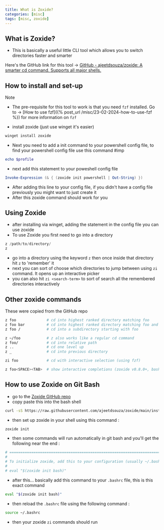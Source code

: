 ```yaml
---
title: What is Zoxide?
categories: [misc]
tags: [misc, zoxide]
---
```


## What is Zoxide?
- This is basically a useful little CLI tool which allows you to switch directories faster and smarter 

Here's the GitHub link for this tool -> [GitHub - ajeetdsouza/zoxide: A smarter cd command. Supports all major shells.](https://github.com/ajeetdsouza/zoxide)

## How to install and set-up
> [!Note]
> - The pre-requisite for this tool to work is that you need `fzf` installed. Go to -> [How to use fzf]({% post_url /misc/23-02-2024-how-to-use-fzf %}) for more information on `fzf`

- install zoxide (just use winget it's easier)
```powershell
winget install zoxide 
```
- Next you need to add a init command to your powershell config file, to find your powershell config file use this command #imp 
```powershell
echo $profile
```
- next add this statement to your poweshell config file 
```powershell
Invoke-Expression (& { (zoxide init powershell | Out-String) })
```
- After adding this line to your config file, if you didn't have a config file previously you might want to just create it
- After this zoxide command should work for you 

## Using Zoxide 
- after installing via winget, adding the statement in the config file you can use zoxide 
- To use Zoxide you first need to go into a directory 
```powershell
z /path/to/directory/
z
```
- go into a directory using the keyword `z` then once inside that directory hit `z` to 'remember' it 
- next you can sort of choose which directories to jump between using `zi` command. It opens up an interactive picker 
- you can also hit `zi <search-term>` to sort of search all the remembered directories interactively 


## Other zoxide commands 
These were copied from the GitHub repo 

```bash 
z foo              # cd into highest ranked directory matching foo
z foo bar          # cd into highest ranked directory matching foo and bar
z foo /            # cd into a subdirectory starting with foo

z ~/foo            # z also works like a regular cd command
z foo/             # cd into relative path
z ..               # cd one level up
z _                # cd into previous directory

zi foo             # cd with interactive selection (using fzf)

z foo<SPACE><TAB>  # show interactive completions (zoxide v0.8.0+, bash 4.4+/fish/zsh only)
```


## How to use Zoxide on Git Bash 
- go to the [Zoxide GitHub repo](https://github.com/ajeetdsouza/zoxide) 
- copy paste this into the bash shell 
```bash 
curl -sS https://raw.githubusercontent.com/ajeetdsouza/zoxide/main/install.sh | bash 
```
- then set up zoxide in your shell using this command : 
```bash 
zoxide init
```
- then some commands will run automatically in git bash and you'll get the following near the end :
```bash 
# =============================================================================
#
# To initialize zoxide, add this to your configuration (usually ~/.bashrc):
#
# eval "$(zoxide init bash)"
```
- after this... basically add this command to your `.bashrc` file, this is this exact command 
```bash 
eval "$(zoxide init bash)"
```
- then reload the `.bashrc` file using the following command : 
```bash 
source ~/.bashrc
```
- then your zoxide `zi` commands should run 